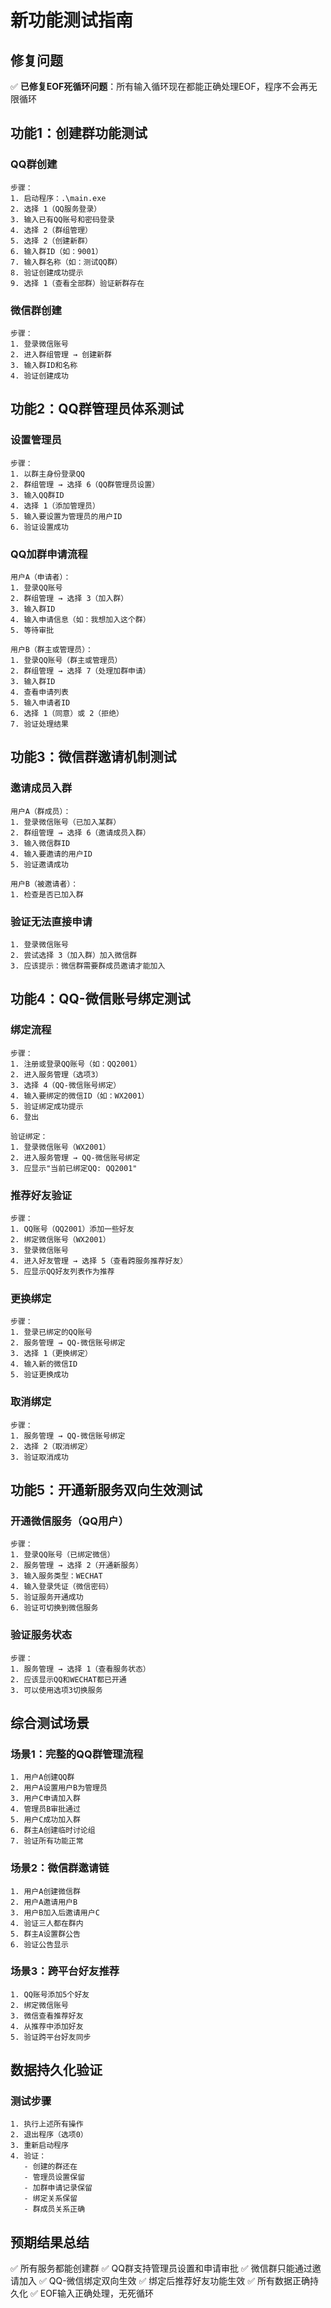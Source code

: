 # 新功能测试指南

## 修复问题
✅ **已修复EOF死循环问题**：所有输入循环现在都能正确处理EOF，程序不会再无限循环

## 功能1：创建群功能测试

### QQ群创建
```
步骤：
1. 启动程序：.\main.exe
2. 选择 1（QQ服务登录）
3. 输入已有QQ账号和密码登录
4. 选择 2（群组管理）
5. 选择 2（创建新群）
6. 输入群ID（如：9001）
7. 输入群名称（如：测试QQ群）
8. 验证创建成功提示
9. 选择 1（查看全部群）验证新群存在
```

### 微信群创建
```
步骤：
1. 登录微信账号
2. 进入群组管理 → 创建新群
3. 输入群ID和名称
4. 验证创建成功
```

## 功能2：QQ群管理员体系测试

### 设置管理员
```
步骤：
1. 以群主身份登录QQ
2. 群组管理 → 选择 6（QQ群管理员设置）
3. 输入QQ群ID
4. 选择 1（添加管理员）
5. 输入要设置为管理员的用户ID
6. 验证设置成功
```

### QQ加群申请流程
```
用户A（申请者）：
1. 登录QQ账号
2. 群组管理 → 选择 3（加入群）
3. 输入群ID
4. 输入申请信息（如：我想加入这个群）
5. 等待审批

用户B（群主或管理员）：
1. 登录QQ账号（群主或管理员）
2. 群组管理 → 选择 7（处理加群申请）
3. 输入群ID
4. 查看申请列表
5. 输入申请者ID
6. 选择 1（同意）或 2（拒绝）
7. 验证处理结果
```

## 功能3：微信群邀请机制测试

### 邀请成员入群
```
用户A（群成员）：
1. 登录微信账号（已加入某群）
2. 群组管理 → 选择 6（邀请成员入群）
3. 输入微信群ID
4. 输入要邀请的用户ID
5. 验证邀请成功

用户B（被邀请者）：
1. 检查是否已加入群
```

### 验证无法直接申请
```
1. 登录微信账号
2. 尝试选择 3（加入群）加入微信群
3. 应该提示：微信群需要群成员邀请才能加入
```

## 功能4：QQ-微信账号绑定测试

### 绑定流程
```
步骤：
1. 注册或登录QQ账号（如：QQ2001）
2. 进入服务管理（选项3）
3. 选择 4（QQ-微信账号绑定）
4. 输入要绑定的微信ID（如：WX2001）
5. 验证绑定成功提示
6. 登出

验证绑定：
1. 登录微信账号（WX2001）
2. 进入服务管理 → QQ-微信账号绑定
3. 应显示"当前已绑定QQ: QQ2001"
```

### 推荐好友验证
```
步骤：
1. QQ账号（QQ2001）添加一些好友
2. 绑定微信账号（WX2001）
3. 登录微信账号
4. 进入好友管理 → 选择 5（查看跨服务推荐好友）
5. 应显示QQ好友列表作为推荐
```

### 更换绑定
```
步骤：
1. 登录已绑定的QQ账号
2. 服务管理 → QQ-微信账号绑定
3. 选择 1（更换绑定）
4. 输入新的微信ID
5. 验证更换成功
```

### 取消绑定
```
步骤：
1. 服务管理 → QQ-微信账号绑定
2. 选择 2（取消绑定）
3. 验证取消成功
```

## 功能5：开通新服务双向生效测试

### 开通微信服务（QQ用户）
```
步骤：
1. 登录QQ账号（已绑定微信）
2. 服务管理 → 选择 2（开通新服务）
3. 输入服务类型：WECHAT
4. 输入登录凭证（微信密码）
5. 验证服务开通成功
6. 验证可切换到微信服务
```

### 验证服务状态
```
步骤：
1. 服务管理 → 选择 1（查看服务状态）
2. 应该显示QQ和WECHAT都已开通
3. 可以使用选项3切换服务
```

## 综合测试场景

### 场景1：完整的QQ群管理流程
```
1. 用户A创建QQ群
2. 用户A设置用户B为管理员
3. 用户C申请加入群
4. 管理员B审批通过
5. 用户C成功加入群
6. 群主A创建临时讨论组
7. 验证所有功能正常
```

### 场景2：微信群邀请链
```
1. 用户A创建微信群
2. 用户A邀请用户B
3. 用户B加入后邀请用户C
4. 验证三人都在群内
5. 群主A设置群公告
6. 验证公告显示
```

### 场景3：跨平台好友推荐
```
1. QQ账号添加5个好友
2. 绑定微信账号
3. 微信查看推荐好友
4. 从推荐中添加好友
5. 验证跨平台好友同步
```

## 数据持久化验证

### 测试步骤
```
1. 执行上述所有操作
2. 退出程序（选项0）
3. 重新启动程序
4. 验证：
   - 创建的群还在
   - 管理员设置保留
   - 加群申请记录保留
   - 绑定关系保留
   - 群成员关系正确
```

## 预期结果总结

✅ 所有服务都能创建群
✅ QQ群支持管理员设置和申请审批
✅ 微信群只能通过邀请加入
✅ QQ-微信绑定双向生效
✅ 绑定后推荐好友功能生效
✅ 所有数据正确持久化
✅ EOF输入正确处理，无死循环
